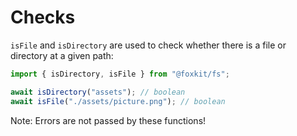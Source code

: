 # Checks

`isFile` and `isDirectory` are used to check whether there is a file or directory at a given path:

```ts
import { isDirectory, isFile } from "@foxkit/fs";

await isDirectory("assets"); // boolean
await isFile("./assets/picture.png"); // boolean
```

Note: Errors are not passed by these functions!
